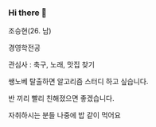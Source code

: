 ### Hi there 👋


조승현(26. 남)

경영학전공

관심사 : 축구, 노래, 맛집 찾기

쌩노베 탈출하면 알고리즘 스터디 하고 싶습니다.

반 끼리 빨리 친해졌으면 좋겠습니다.

자취하시는 분들 나중에 밥 같이 먹어요


